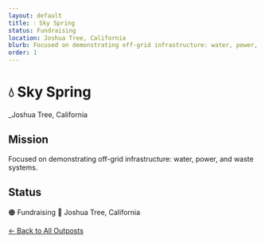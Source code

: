 ```yaml
---
layout: default
title: 💧 Sky Spring
status: Fundraising
location: Joshua Tree, California
blurb: Focused on demonstrating off-grid infrastructure: water, power, and waste systems.
order: 1
---
```


# 💧 Sky Spring  
_Joshua Tree, California



## Mission

Focused on demonstrating off-grid infrastructure: water, power, and waste systems.

## Status

🟠 Fundraising
📍 Joshua Tree, California

[← Back to All Outposts](/outposts/)

